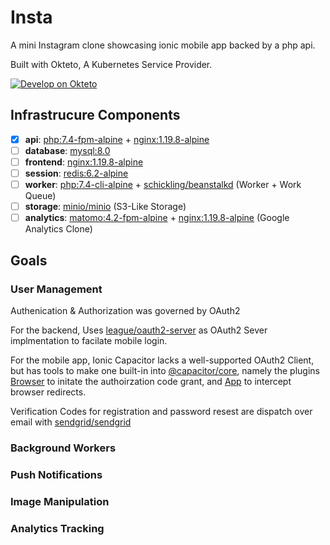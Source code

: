 # Insta
A mini Instagram clone showcasing ionic mobile app backed by a php api.

Built with Okteto, A Kubernetes Service Provider.

[![Develop on Okteto](https://okteto.com/develop-okteto.svg)](https://cloud.okteto.com/deploy)

## Infrastrucure Components
 - [x] **api**: [php:7.4-fpm-alpine](https://hub.docker.com/_/php) + [nginx:1.19.8-alpine](https://hub.docker.com/_/nginx) 
 - [ ] **database**: [mysql:8.0](https://hub.docker.com/_/mysql)
 - [ ] **frontend**: [nginx:1.19.8-alpine](https://hub.docker.com/_/nginx)
 - [ ] **session**: [redis:6.2-alpine](https://hub.docker.com/_/redis)
 - [ ] **worker**: [php:7.4-cli-alpine](https://hub.docker.com/_/php) + [schickling/beanstalkd](https://hub.docker.com/r/schickling/beanstalkd) (Worker + Work Queue)
 - [ ] **storage**: [minio/minio](https://hub.docker.com/r/minio/minio) (S3-Like Storage)
 - [ ] **analytics**: [matomo:4.2-fpm-alpine](https://hub.docker.com/_/matomo) + [nginx:1.19.8-alpine](https://hub.docker.com/_/nginx) (Google Analytics Clone)

## Goals
### User Management

Authenication & Authorization was governed by OAuth2

For the backend, Uses [league/oauth2-server](https://oauth2.thephpleague.com/) as OAuth2 Sever implmentation to facilate mobile login. 

For the mobile app, Ionic Capacitor lacks a well-supported OAuth2 Client, but has tools to make one built-in into [@capacitor/core](https://capacitorjs.com/docs/v3), namely the plugins [Browser](https://capacitorjs.com/docs/apis/browser) to initate the authoirzation code grant, and [App](https://capacitorjs.com/docs/apis/app) to intercept browser redirects.

Verification Codes for registration and password resest are dispatch over email with [sendgrid/sendgrid](https://github.com/sendgrid/sendgrid-php)

### Background Workers
### Push Notifications
### Image Manipulation
### Analytics Tracking